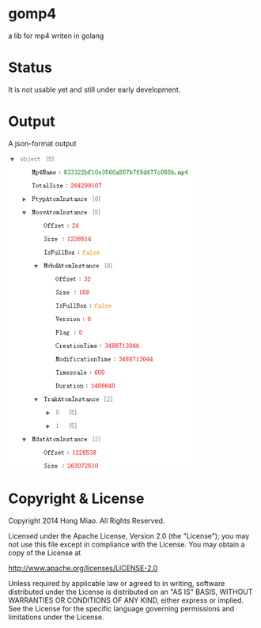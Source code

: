 # gomp4

a lib for mp4 writen in golang


Status
======

It is *not* usable yet and still under early development.

Output
======
A json-format output


![](JSONoutput.png)

Copyright & License
===================

Copyright 2014 Hong Miao. All Rights Reserved.

Licensed under the Apache License, Version 2.0 (the "License");
you may not use this file except in compliance with the License.
You may obtain a copy of the License at

http://www.apache.org/licenses/LICENSE-2.0

Unless required by applicable law or agreed to in writing, software
distributed under the License is distributed on an "AS IS" BASIS,
WITHOUT WARRANTIES OR CONDITIONS OF ANY KIND, either express or implied.
See the License for the specific language governing permissions and
limitations under the License.
